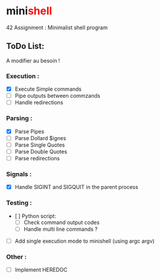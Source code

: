 # mini<span style="color:red">shell</span>
42 Assignment : Minimalist shell program 

## ToDo List:
A modifier au besoin !
### Execution :
  - [X] Execute Simple commands
  - [ ] Pipe outputs between commzands
  - [ ] Handle redirections 
### Parsing :
  - [X] Parse Pipes
  - [ ] Parse Dollard $ignes 
  - [ ] Parse Single Quotes
  - [ ] Parse Double Quotes
  - [ ] Parse redirections
### Signals :
  - [X] Handle SIGINT and SIGQUIT in the parent process
### Testing :
  - [ ] Python script: 
    - [ ] Check command output codes 
    - [ ] Handle multi line commands ?
  - [ ] Add single execution mode to minishell (using argc argv)

### Other :
  - [ ] Implement HEREDOC

